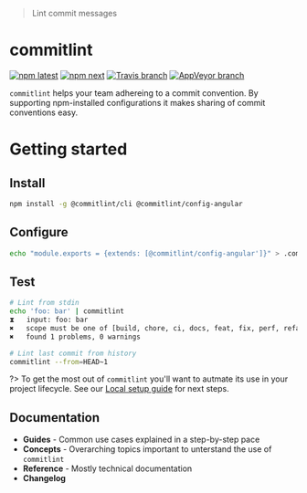 > Lint commit messages

# commitlint

[![npm latest][2]][3] [![npm next][10]][3] [![Travis branch][4]][5] [![AppVeyor branch][6]][7]



`commitlint` helps your team adhereing to a commit convention. By supporting npm-installed configurations it makes sharing of commit conventions easy.

# Getting started

## Install

```bash
npm install -g @commitlint/cli @commitlint/config-angular
```

## Configure

```bash
echo "module.exports = {extends: [@commitlint/config-angular']}" > .commitlint.config.js
```

## Test

```bash
# Lint from stdin
echo 'foo: bar' | commitlint
⧗   input: foo: bar
✖   scope must be one of [build, chore, ci, docs, feat, fix, perf, refactor, revert, style, test] [type-enum]
✖   found 1 problems, 0 warnings

# Lint last commit from history
commitlint --from=HEAD~1
```


?> To get the most out of `commitlint` you'll want to autmate its use in your project lifecycle. See our [Local setup guide](./guides-local-setup?id=guide-local-setup) for next steps.

## Documentation

* **Guides** - Common use cases explained in a step-by-step pace
* **Concepts** - Overarching topics important to unterstand the use of `commitlint`
* **Reference** - Mostly technical documentation
* **Changelog**


[0]: https://img.shields.io/badge/stability-stable-green.svg?style=flat-square
[1]: https://nodejs.org/api/documentation.html#documentation_stability_index
[2]: https://img.shields.io/npm/v/@commitlint/cli.svg?style=flat-square
[3]: https://npmjs.org/package/@commitlint/cli
[4]: https://img.shields.io/travis/marionebl/commitlint/master.svg?style=flat-square
[5]: https://travis-ci.org/marionebl/commitlint
[6]: https://img.shields.io/appveyor/ci/marionebl/commitlint/master.svg?style=flat-square
[7]: https://ci.appveyor.com/project/marionebl/commitlint

[8]: https://img.shields.io/badge/stability-experimental-orange.svg?style=flat-square
[9]: https://nodejs.org/api/documentation.html#documentation_stability_index

[10]: https://img.shields.io/npm/v/@commitlint/cli/next.svg?style=flat-square
